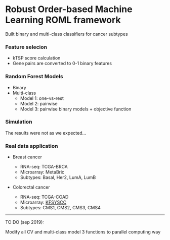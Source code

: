 # Robust Order-based Machine Learning ROML framework

Built binary and multi-class classifiers for cancer subtypes


### Feature selecion
- kTSP score calculation
- Gene pairs are converted to 0-1 binary features

### Random Forest Models
- Binary 
- Multi-class
  - Model 1: one-vs-rest
  - Model 2: pairwise
  - Model 3: pairwise binary models + objective function


### Simulation

The results were not as we expected...


### Real data application

- Breast cancer
  - RNA-seq: TCGA-BRCA
  - Microarray: MetaBric
  - Subtypes: Basal, Her2, LumA, LumB

- Colorectal cancer
  - RNA-seq: TCGA-COAD
  - Microarray: [KFSYSCC](https://www.synapse.org/#!Synapse:syn4974668)
  - Subtypes: CMS1, CMS2, CMS3, CMS4

---

TO DO (sep 2019):

Modify all CV and multi-class model 3 functions to parallel computing way
